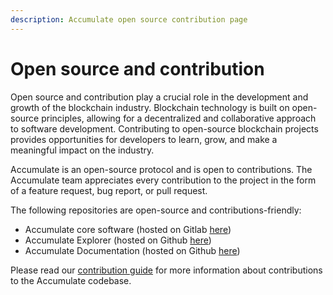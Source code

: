 ```yaml
---
description: Accumulate open source contribution page
---
```


# Open source and contribution

Open source and contribution play a crucial role in the development and growth of the blockchain industry. Blockchain technology is built on open-source principles, allowing for a decentralized and collaborative approach to software development. Contributing to open-source blockchain projects provides opportunities for developers to learn, grow, and make a meaningful impact on the industry.

Accumulate is an open-source protocol and is open to contributions. The Accumulate team appreciates every contribution to the project in the form of a feature request, bug report, or pull request.&#x20;

The following repositories are open-source and contributions-friendly:&#x20;

* Accumulate core software (hosted on Gitlab [here](https://gitlab.com/accumulatenetwork/accumulate))&#x20;
* Accumulate Explorer (hosted on Github [here](https://github.com/AccumulateNetwork/explorer))
* Accumulate Documentation (hosted on Github [here](https://github.com/AccumulateNetwork/accumulate-docs))\
  &#x20;

Please read our [contribution guide](https://gitlab.com/accumulatenetwork/accumulate/-/blob/develop/CONTRIBUTING.md) for more information about contributions to the Accumulate codebase.&#x20;
